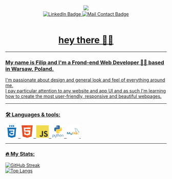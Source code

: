<div id="header" align="center">
  <img src="https://media4.giphy.com/media/jdPMeyv9rn0hZHh8n9/giphy.gif?cid=ecf05e478cqqcqpochmbywekz0fo8b26ipx6tjfhm0nx3po4&ep=v1_gifs_related&rid=giphy.gif&ct=s" width="100"/>
  <div id="badges">
    <a href="https://www.linkedin.com/in/filip-smoczkiewicz-a195a5288/">
      <img src="https://img.shields.io/badge/LinkedIn-blue?logo=linkedin&logoColor=white&style=for-the-badge" alt="LinkedIn Badge"/> 
    </a>
    <a href="mailto:fsmoczkiewicz@icloud.com"/>
      <img src="https://img.shields.io/badge/Email-787878?style=for-the-badge&logo=iCloud&logoColor=white" alt="Mail Contact Badge"/>
    <!-- <a href="portfolio-placerholder"> 
      <img src="empty" alt="Portfolio Badge"/> 
    </a> -->
  </div>
  <div id="profile-visits-counter"> 
    <img src="https://komarev.com/ghpvc/?username=filipsmoczkiewicz&style=flat-square&color=blue" alt=""/>
  </div>
  <h1>hey there 👋🏼</h1>
</div>

---

### My name is Filip and I'm a Frond-end Web Developer 👨‍💻 based in Warsaw, Poland.

I'm passionate about design and general look and feel of everything around me.  
I pay particular attention to any website and app UI and as such I'm learning  
how to create the most user-friendly, responsive and beautiful webpages. 

---

### 🛠️ Languages & tools: 
<div>
  <img src="https://github.com/devicons/devicon/blob/master/icons/css3/css3-plain-wordmark.svg"  title="CSS3" alt="CSS" width="40" height="40"/>&nbsp;
  <img src="https://github.com/devicons/devicon/blob/master/icons/html5/html5-original.svg" title="HTML5" alt="HTML" width="40" height="40"/>&nbsp;
  <img src="https://github.com/devicons/devicon/blob/master/icons/javascript/javascript-original.svg" title="JavaScript" alt="JavaScript" width="40" height="40"/>&nbsp;
  <img src="https://github.com/devicons/devicon/blob/master/icons/python/python-original-wordmark.svg" title="Python" alt="Python" width="40" height="40"/>&nbsp;
  <img src="https://github.com/devicons/devicon/blob/master/icons/mysql/mysql-original-wordmark.svg" title="MySQL"  alt="MySQL" width="40" height="40"/>&nbsp;
</div>

--- 

### 🔥 My Stats: 
[![GitHub Streak](http://github-readme-streak-stats.herokuapp.com?user=filipsmoczkiewicz&theme=dark&background=000000)](https://git.io/streak-stats)  
[![Top Langs](https://github-readme-stats.vercel.app/api/top-langs/?username=filipsmoczkiewicz&theme=dark&background=000000)](https://github.com/anuraghazra/github-readme-stats)

<!--
**filipsmoczkiewicz/filipsmoczkiewicz** is a ✨ _special_ ✨ repository because its `README.md` (this file) appears on your GitHub profile.

Here are some ideas to get you started:

- 🔭 I’m currently working on ...
- 🌱 I’m currently learning ...
- 👯 I’m looking to collaborate on ...
- 🤔 I’m looking for help with ...
- 💬 Ask me about ...
- 📫 How to reach me: ...
- 😄 Pronouns: ...
- ⚡ Fun fact: ...
-->
